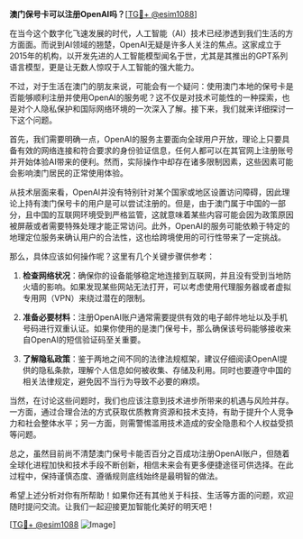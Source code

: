 **澳门保号卡可以注册OpenAI吗？**[[TG💪+ @esim1088](https://t.me/s/esim1088)]

在当今这个数字化飞速发展的时代，人工智能（AI）技术已经渗透到我们生活的方方面面。而说到AI领域的翘楚，OpenAI无疑是许多人关注的焦点。这家成立于2015年的机构，以开发先进的人工智能模型闻名于世，尤其是其推出的GPT系列语言模型，更是让无数人惊叹于人工智能的强大能力。

不过，对于生活在澳门的朋友来说，可能会有一个疑问：使用澳门本地的保号卡是否能够顺利注册并使用OpenAI的服务呢？这不仅是对技术可能性的一种探索，也是对个人隐私保护和国际网络环境的一次深入了解。接下来，我们就来详细探讨一下这个问题。

首先，我们需要明确一点，OpenAI的服务主要面向全球用户开放，理论上只要具备有效的网络连接和符合要求的身份验证信息，任何人都可以在其官网上注册账号并开始体验AI带来的便利。然而，实际操作中却存在诸多限制因素，这些因素可能会影响澳门居民的正常使用体验。

从技术层面来看，OpenAI并没有特别针对某个国家或地区设置访问障碍，因此理论上持有澳门保号卡的用户是可以尝试注册的。但是，由于澳门属于中国的一部分，且中国的互联网环境受到严格监管，这就意味着某些内容可能会因为政策原因被屏蔽或者需要特殊处理才能正常访问。此外，OpenAI的服务可能依赖于特定的地理定位服务来确认用户的合法性，这也给跨境使用的可行性带来了一定挑战。

那么，具体应该如何操作呢？这里有几个关键步骤供参考：

1. **检查网络状况**：确保你的设备能够稳定地连接到互联网，并且没有受到当地防火墙的影响。如果发现某些网站无法打开，可以考虑使用代理服务器或者虚拟专用网（VPN）来绕过潜在的限制。

2. **准备必要材料**：注册OpenAI账户通常需要提供有效的电子邮件地址以及手机号码进行双重认证。如果你使用的是澳门保号卡，那么确保该号码能够接收来自OpenAI的短信验证码至关重要。

3. **了解隐私政策**：鉴于两地之间不同的法律法规框架，建议仔细阅读OpenAI提供的隐私条款，理解个人信息如何被收集、存储及利用。同时也要遵守中国的相关法律规定，避免因不当行为导致不必要的麻烦。

当然，在讨论这些问题时，我们也应该注意到技术进步所带来的机遇与风险并存。一方面，通过合理合法的方式获取优质教育资源和技术支持，有助于提升个人竞争力和社会整体水平；另一方面，则需警惕滥用技术造成的安全隐患和个人权益受损等问题。

总之，虽然目前尚不清楚澳门保号卡能否百分之百成功注册OpenAI账户，但随着全球化进程加快和技术手段不断创新，相信未来会有更多便捷途径可供选择。在此过程中，保持谨慎态度、遵循规则底线始终是最明智的做法。

希望上述分析对你有所帮助！如果你还有其他关于科技、生活等方面的问题，欢迎随时提问交流。让我们一起迎接更加智能化美好的明天吧！

[[TG💪+ @esim1088](https://t.me/s/esim1088) ![Image](https://i.postimg.cc/4NQfJmqS/Snipaste-2025-05-13-00-14-12.png)]